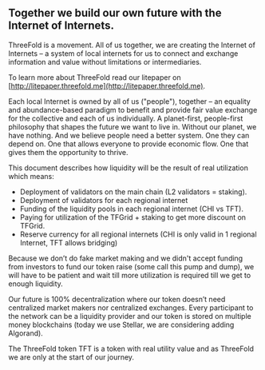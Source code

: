 
## Together we build our own future with the Internet of Internets.

ThreeFold is a movement. All of us together, we are creating the Internet of Internets – a system of local internets for us to connect and exchange information and value without limitations or intermediaries. 

To learn more about ThreeFold read our litepaper on [http://litepaper.threefold.me](http://litepaper.threefold.me).

Each local Internet is owned by all of us ("people"), together – an equality and abundance-based paradigm to benefit and provide fair value exchange for the collective and each of us individually. A planet-first, people-first philosophy that shapes the future we want to live in. Without our planet, we have nothing. And we believe people need a better system. One they can depend on. One that allows everyone to provide economic flow. One that gives them the opportunity to thrive.

This document describes how liquidity will be the result of real utilization which means:

* Deployment of validators on the main chain (L2 validators = staking).
* Deployment of validators for each regional internet 
* Funding of the liquidity pools in each regional internet (CHI vs TFT).
* Paying for utilization of the TFGrid + staking to get more discount on TFGrid.
* Reserve currency for all regional internets (CHI is only valid in 1 regional Internet, TFT allows bridging)

Because we don’t do fake market making and we didn't accept funding from investors to fund our token raise (some call this pump and dump), we will have to be patient and wait till more utilization is required till we get to enough liquidity. 

Our future is 100% decentralization where our token doesn’t need centralized market makers nor centralized exchanges. Every participant to the network can be a liquidity provider and our token is stored on multiple money blockchains (today we use Stellar, we are considering adding Algorand).

The ThreeFold token TFT is a token with real utility value and as ThreeFold we are only at the start of our journey.
